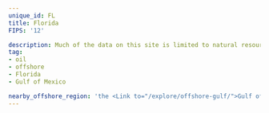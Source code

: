 ```yaml
---
unique_id: FL
title: Florida
FIPS: '12'

description: Much of the data on this site is limited to natural resource extraction on federal land, which represents 13.2% of all land in Florida. Florida also borders an offshore area with significant natural resource extraction, which may contribute to the state’s economy.
tag:
- oil
- offshore
- Florida
- Gulf of Mexico

nearby_offshore_region: 'the <Link to="/explore/offshore-gulf/">Gulf of Mexico</Link>'
---
```

